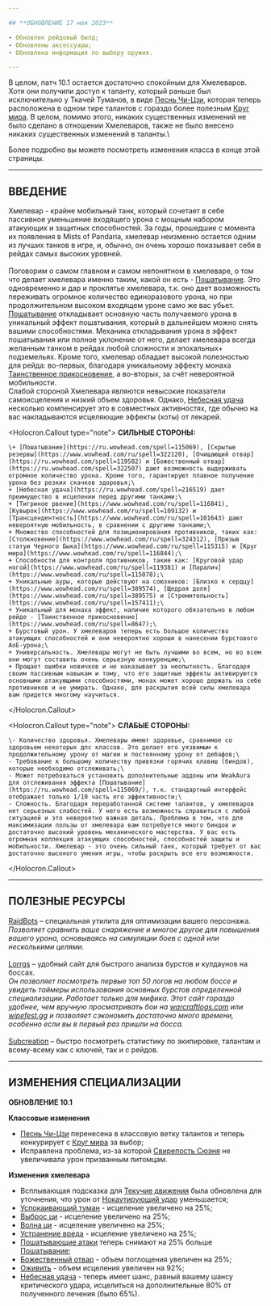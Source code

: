```yaml
---

## **ОБНОВЛЕНИЕ 17 мая 2023**

- Обновлен рейдовый билд;
- Обновлены аксессуары;
- Обновлена информация по выбору оружия.

---
```


В целом, патч 10.1 остается достаточно спокойным для Хмелеваров. Хотя они получили доступ к таланту, который раньше был исключительно у Ткачей Туманов, в виде [Песнь Чи-Цзи](https://www.wowhead.com/ru/spell=198898), которая теперь расположена в одном тире талантов с гораздо более полезным [Круг мира](https://www.wowhead.com/ru/spell=116844). В целом, помимо этого, никаких существенных изменений не было сделано в отношении Хмелеваров, также не было внесено никаких существенных изменений в таланты.\\

Более подробно вы можете посмотреть изменения класса в конце этой страницы.

---

## **ВВЕДЕНИЕ**

Хмелевар - крайне мобильный танк, который сочетает в себе пассивное уменьшение входящего урона с мощным набором атакующих и защитных способностей. За годы, прошедшие с момента их появления в Mists of Pandaria, хмелевар неизменно остается одним из лучших танков в игре, и, обычно, он очень хорошо показывает себя в рейдах самых высоких уровней.\
\
Поговорим о самом главном и самом непонятном в хмелеваре, о том что делает хмелевара именно таким, какой он есть - [Пошатывание](https://ru.wowhead.com/spell=115069/). Это одновременно и дар и проклятье хмелевара, т.к. оно дает возможность переживать огромное количество единоразового урона, но при продолжительном высоком входящем уроне само же вас убьет. [Пошатывание](https://ru.wowhead.com/spell=115069/) откладывает основную часть получаемого урона в уникальный эффект пошатывания, который в дальнейшем можно снять вашими способностями. Механика откладывания урона в эффект пошатывания или полное уклонение от него, делает хмелевара всегда желанным танком в рейдах любой сложности и эпохальных+ подземельях. Кроме того, хмелевар обладает высокой полезностью для рейда: во-первых, благодаря уникальному эффекту монаха [Таинственное прикосновение](https://ru.wowhead.com/spell=8647), а во-вторых, за счёт невероятной мобильности.\
Слабой стороной Хмелевара являются невысокие показатели самоисцеления и низкий объем здоровья. Однако, [Небесная удача](https://ru.wowhead.com/spell=216519) несколько компенсирует это в совместных активностях, где обычно на вас накладываются исцеляющие эффекты (хоты) от лекарей.

<Holocron.Callout type="note">
    **СИЛЬНЫЕ СТОРОНЫ:**

    \+ [Пошатывание](https://ru.wowhead.com/spell=115069), [Скрытые резервы](https://www.wowhead.com/ru/spell=322120), [Очищающий отвар](https://ru.wowhead.com/spell=119582) и [Божественный отвар](https://ru.wowhead.com/spell=322507) дают возможность выдерживать огромное количество урона. Кроме того, гарантируют плавное получение урона без резких скачков здоровья;\
    + [Небесная удача](https://ru.wowhead.com/spell=216519) дает преимущество в исцелении перед другими танками;\
    + [Тигриное рвение](https://www.wowhead.com/ru/spell=116841), [Кувырок](https://www.wowhead.com/ru/spell=109132) и [Трансцендентность](https://www.wowhead.com/ru/spell=101643) дают невероятную мобильность, в сравнении с другими танками;\
    + Множество способностей для позиционирования противников, таких как: [Столкновение](https://www.wowhead.com/ru/spell=324312), [Призыв статуи Черного Быка](https://www.wowhead.com/ru/spell=115315) и [Круг мира](https://www.wowhead.com/ru/spell=116844);\
    + Способности для контроля противников, такие как: [Круговой удар ногой](https://www.wowhead.com/ru/spell=119381) и [Паралич](https://www.wowhead.com/ru/spell=115078);\
    + Уникальные ауры, которые действуют на союзников: [Близко к сердцу](https://www.wowhead.com/ru/spell=389574), [Щедрая доля](https://www.wowhead.com/ru/spell=389575) и [Стремительность](https://www.wowhead.com/ru/spell=157411);\
    + Уникальный для монаха эффект, наличие которого обязательно в любом рейде - [Таинственное прикосновение](https://www.wowhead.com/ru/spell=8647);\
    + Бурстовый урон. У хмелеваров теперь есть большое количество атакующих способностей и они невероятно хороши в нанесении бурстового АоЕ-урона;\
    + Универсальность. Хмелевары могут не быть лучшими во всем, но во всем они могут составить очень серьезную конкуренцию;\
    + Прощает ошибки новичков и не наказывает за неопытность. Благодаря своим пассивным навыкам и тому, что его защитные эффекты активируются основными атакующими способностями, монах может хорошо держать на себе противников и не умирать. Однако, для раскрытия всей силы хмелевара вам придется многому научиться.
</Holocron.Callout>

<Holocron.Callout type="note">
    **СЛАБЫЕ СТОРОНЫ:**

    \- Количество здоровья. Хмелевары имеют здоровье, сравнимое со здоровьем некоторых дпс классов. Это делает его уязвимым к продолжительному урону от магии и постоянному урону от дебафов;\
    - Требование к большому количеству привязки горячих клавиш (биндов), которые необходимо отслеживать;\
    - Может потребоваться установить дополнительные аддоны или WeakAura для отслеживания эффекта [Пошатывание](https://ru.wowhead.com/spell=115069/), т.к. стандартный интерфейс отображает только 1/10 часть его эффективности;\
    - Сложность. Благодаря переработанной системе талантов, у хмелеваров нет серьезных слабостей. У него есть возможность справиться с любой ситуацией и это невероятно важная деталь. Проблема в том, что для максимизации пользы от хмелевара вам потребуется много биндов и достаточно высокий уровень механического мастерства. У вас есть огромная коллекция атакующих способностей, способностей защиты и мобильности. Хмелевар - это очень сильный танк, который требует от вас достаточно высокого умения игры, чтобы раскрыть все его возможности.
</Holocron.Callout>

---

## **ПОЛЕЗНЫЕ РЕСУРСЫ**

[RaidBots](https://www.raidbots.com/) – cпециальная утилита для оптимизации вашего персонажа.\
_Позволяет сравнить ваше снаряжение и многое другое для повышения вашего урона, основываясь на симуляции боев с одной или несколькими целями._\
\
[Lorrgs](https://lorrgs.io/) – удобный сайт для быстрого анализа бурстов и кулдаунов на боссах.\
_Он позволяет посмотреть первые топ 50 логов на любом боссе и увидеть таймеры использования основных бурстов определенной специализации. Работает только для мифика. Этот сайт гораздо удобнее, чем вручную просматривать бои на [warcraftlogs.com](https://www.raidbots.com/) или [wipefest.gg](https://www.raidbots.com/) и позволяет сэкономить достаточно много времени, особенно если вы в первый раз пришли на босса._\
\
[Subcreation](https://subcreation.net/) – быстро посмотреть статистику по экипировке, талантам и всему-всему как с ключей, так и с рейдов.

---

## **ИЗМЕНЕНИЯ СПЕЦИАЛИЗАЦИИ**

**ОБНОВЛЕНИЕ 10.1**

**Классовые изменения**

- [Песнь Чи-Цзи](https://www.wowhead.com/ru/spell=198898) перенесена в классовую ветку талантов и теперь конкурирует с [Круг мира](https://www.wowhead.com/ru/spell=116844) за выбор;
- Исправлена проблема, из-за которой [Свирепость Сюэня](https://www.wowhead.com/ru/spell=388674) не увеличивала урон призванным питомцам.

**Изменения хмелевара**

- Всплывающая подсказка для [Текучие движения](https://www.wowhead.com/ru/spell=387230) была обновлена для уточнения, что урон от [Нокаутирующий удар](https://www.wowhead.com/ru/spell=100784) уменьшается;
- [Успокаивающий туман](https://www.wowhead.com/ru/spell=115175) - исцеление увеличено на 25%;
- [Выброс ци](https://www.wowhead.com/ru/spell=123986) - исцеление увеличено на 25%;
- [Волна ци](https://www.wowhead.com/ru/spell=115098) - исцеление увеличено на 25%;
- [Устранение вреда](https://www.wowhead.com/ru/spell=322101) - исцеление увеличено на 25%;
- [Пошатывающие атаки](https://www.wowhead.com/ru/spell=387625) теперь снимают на 25% больше [Пошатывание](https://www.wowhead.com/ru/spell=115069);
- [Божественный отвар](https://www.wowhead.com/ru/spell=322507) - объем поглощения увеличен на 25%;
- [Оживить](https://www.wowhead.com/ru/spell=116670) - объем исцеления увеличен на 92%;
- [Небесная удача](https://www.wowhead.com/ru/spell=216519) - теперь имеет шанс, равный вашему шансу критического удара, исцелиться на дополнительные 80% от полученного лечения (было 65%).